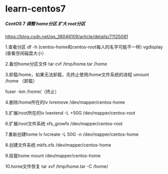 # learn-centos7
##### CentOS 7 调整 home分区 扩大 root分区
https://blog.csdn.net/qq_38046109/article/details/71125081


1.查看分区
df -h (centos-home和centos-root每人的名字可能不一样) 
vgdisplay (查看空闲磁盘大小）

2.备份home分区文件
tar cvf /tmp/home.tar /home

3.卸载/home，如果无法卸载，先终止使用/home文件系统的进程
umount /home （卸载）

fuser -km /home/（终止）

4.删除/home所在的lv
lvremove /dev/mapper/centos-home

5.扩展/root所在的lv
lvextend -L +50G /dev/mapper/centos-root

6.扩展/root文件系统
xfs_growfs /dev/mapper/centos-root

7.重新创建home lv 
lvcreate -L 50G -n /dev/mapper/centos-home

8.创建文件系统
mkfs.xfs /dev/mapper/centos-home

9.挂载home
mount /dev/mapper/centos-home

10.home文件恢复
tar xvf /tmp/home.tar -C /home/

